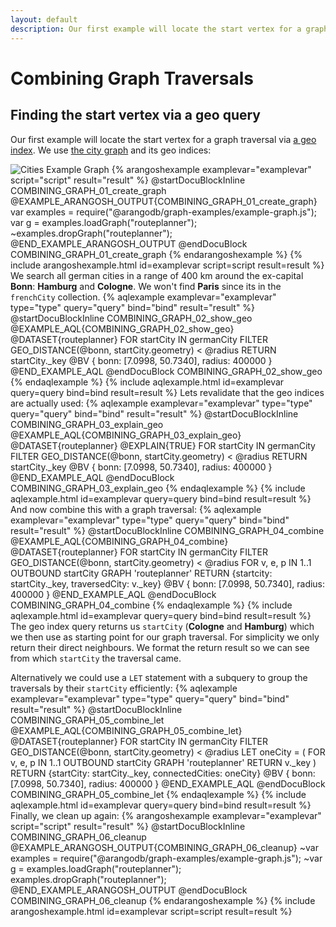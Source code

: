 ```yaml
---
layout: default
description: Our first example will locate the start vertex for a graph traversal via a geo index
---
```

Combining Graph Traversals
==========================

Finding the start vertex via a geo query
----------------------------------------

Our first example will locate the start vertex for a graph traversal via [a geo index](../indexing-geo.html).
We use [the city graph](../graphs.html#the-city-graph) and its geo indices:

![Cities Example Graph](../images/cities_graph.png)
{% arangoshexample examplevar="examplevar" script="script" result="result" %}
    @startDocuBlockInline COMBINING_GRAPH_01_create_graph
    @EXAMPLE_ARANGOSH_OUTPUT{COMBINING_GRAPH_01_create_graph}
    var examples = require("@arangodb/graph-examples/example-graph.js");
    var g = examples.loadGraph("routeplanner");
    ~examples.dropGraph("routeplanner");
    @END_EXAMPLE_ARANGOSH_OUTPUT
    @endDocuBlock COMBINING_GRAPH_01_create_graph
{% endarangoshexample %}
{% include arangoshexample.html id=examplevar script=script result=result %}
We search all german cities in a range of 400 km around the ex-capital **Bonn**: **Hamburg** and **Cologne**.
We won't find **Paris** since its in the `frenchCity` collection.
{% aqlexample examplevar="examplevar" type="type" query="query" bind="bind" result="result" %}
    @startDocuBlockInline COMBINING_GRAPH_02_show_geo
    @EXAMPLE_AQL{COMBINING_GRAPH_02_show_geo}
    @DATASET{routeplanner}
    FOR startCity IN germanCity
      FILTER GEO_DISTANCE(@bonn, startCity.geometry) < @radius
        RETURN startCity._key
    @BV {
      bonn: [7.0998, 50.7340],
      radius: 400000
    }
    @END_EXAMPLE_AQL
    @endDocuBlock COMBINING_GRAPH_02_show_geo
{% endaqlexample %}
{% include aqlexample.html id=examplevar query=query bind=bind result=result %}
Lets revalidate that the geo indices are actually used:
{% aqlexample examplevar="examplevar" type="type" query="query" bind="bind" result="result" %}
    @startDocuBlockInline COMBINING_GRAPH_03_explain_geo
    @EXAMPLE_AQL{COMBINING_GRAPH_03_explain_geo}
    @DATASET{routeplanner}
    @EXPLAIN{TRUE}
    FOR startCity IN germanCity
      FILTER GEO_DISTANCE(@bonn, startCity.geometry) < @radius
        RETURN startCity._key
    @BV {
      bonn: [7.0998, 50.7340],
      radius: 400000
    }
    @END_EXAMPLE_AQL
    @endDocuBlock COMBINING_GRAPH_03_explain_geo
{% endaqlexample %}
{% include aqlexample.html id=examplevar query=query bind=bind result=result %}
And now combine this with a graph traversal:
{% aqlexample examplevar="examplevar" type="type" query="query" bind="bind" result="result" %}
    @startDocuBlockInline COMBINING_GRAPH_04_combine
    @EXAMPLE_AQL{COMBINING_GRAPH_04_combine}
    @DATASET{routeplanner}
    FOR startCity IN germanCity
      FILTER GEO_DISTANCE(@bonn, startCity.geometry) < @radius
        FOR v, e, p IN 1..1 OUTBOUND startCity
          GRAPH 'routeplanner'
        RETURN {startcity: startCity._key, traversedCity: v._key}
    @BV {
      bonn: [7.0998, 50.7340],
      radius: 400000
    }
    @END_EXAMPLE_AQL
    @endDocuBlock COMBINING_GRAPH_04_combine
{% endaqlexample %}
{% include aqlexample.html id=examplevar query=query bind=bind result=result %}
The geo index query returns us `startCity` (**Cologne** and **Hamburg**) which we then use as starting point for our graph traversal.
For simplicity we only return their direct neighbours. We format the return result so we can see from which `startCity` the traversal came.

Alternatively we could use a `LET` statement with a subquery to group the traversals by their `startCity` efficiently:
{% aqlexample examplevar="examplevar" type="type" query="query" bind="bind" result="result" %}
    @startDocuBlockInline COMBINING_GRAPH_05_combine_let
    @EXAMPLE_AQL{COMBINING_GRAPH_05_combine_let}
    @DATASET{routeplanner}
    FOR startCity IN germanCity
      FILTER GEO_DISTANCE(@bonn, startCity.geometry) < @radius
        LET oneCity = (
          FOR v, e, p IN 1..1 OUTBOUND startCity
            GRAPH 'routeplanner' RETURN v._key
        )
          RETURN {startCity: startCity._key, connectedCities: oneCity}
    @BV {
      bonn: [7.0998, 50.7340],
      radius: 400000
    }
    @END_EXAMPLE_AQL
    @endDocuBlock COMBINING_GRAPH_05_combine_let
{% endaqlexample %}
{% include aqlexample.html id=examplevar query=query bind=bind result=result %}
Finally, we clean up again:
{% arangoshexample examplevar="examplevar" script="script" result="result" %}
    @startDocuBlockInline COMBINING_GRAPH_06_cleanup
    @EXAMPLE_ARANGOSH_OUTPUT{COMBINING_GRAPH_06_cleanup}
    ~var examples = require("@arangodb/graph-examples/example-graph.js");
    ~var g = examples.loadGraph("routeplanner");
    examples.dropGraph("routeplanner");
    @END_EXAMPLE_ARANGOSH_OUTPUT
    @endDocuBlock COMBINING_GRAPH_06_cleanup
{% endarangoshexample %}
{% include arangoshexample.html id=examplevar script=script result=result %}
